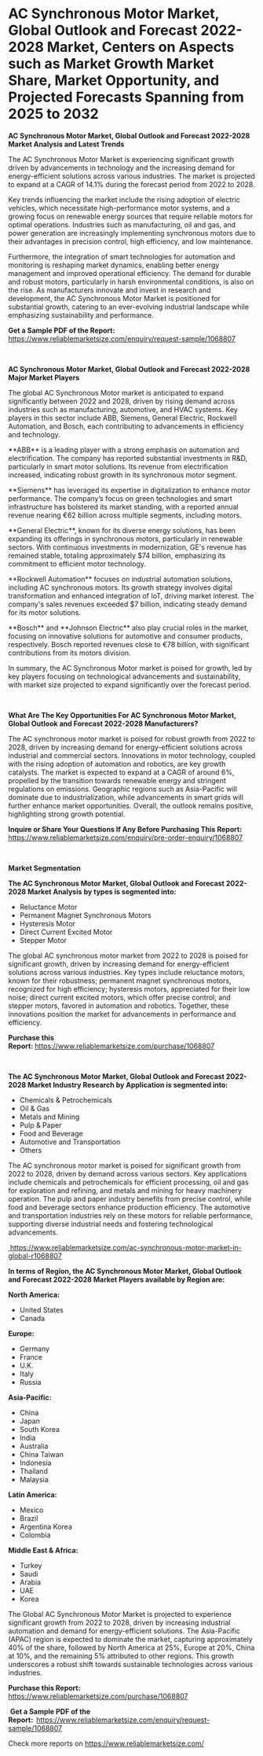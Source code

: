 <p><h1>AC Synchronous Motor Market, Global Outlook and Forecast 2022-2028 Market, Centers on Aspects such as Market Growth Market Share, Market Opportunity, and Projected Forecasts Spanning from 2025 to 2032</h1></p><p><strong>AC Synchronous Motor Market, Global Outlook and Forecast 2022-2028 Market Analysis and Latest Trends</strong></p>
<p><p>The AC Synchronous Motor Market is experiencing significant growth driven by advancements in technology and the increasing demand for energy-efficient solutions across various industries. The market is projected to expand at a CAGR of 14.1% during the forecast period from 2022 to 2028. </p><p>Key trends influencing the market include the rising adoption of electric vehicles, which necessitate high-performance motor systems, and a growing focus on renewable energy sources that require reliable motors for optimal operations. Industries such as manufacturing, oil and gas, and power generation are increasingly implementing synchronous motors due to their advantages in precision control, high efficiency, and low maintenance. </p><p>Furthermore, the integration of smart technologies for automation and monitoring is reshaping market dynamics, enabling better energy management and improved operational efficiency. The demand for durable and robust motors, particularly in harsh environmental conditions, is also on the rise. As manufacturers innovate and invest in research and development, the AC Synchronous Motor Market is positioned for substantial growth, catering to an ever-evolving industrial landscape while emphasizing sustainability and performance.</p></p>
<p><strong>Get a Sample PDF of the Report:&nbsp;</strong> <a href="https://www.reliablemarketsize.com/enquiry/request-sample/1068807?utm_campaign=3572&utm_medium=2&utm_source=Github&utm_content=ia&utm_term=21032025&utm_id=ac-synchronous-motor-market-global-outlook-and-forecast-2022-2028">https://www.reliablemarketsize.com/enquiry/request-sample/1068807</a></p>
<p>&nbsp;</p>
<p><strong>AC Synchronous Motor Market, Global Outlook and Forecast 2022-2028 Major Market Players</strong></p>
<p><p>The global AC Synchronous Motor market is anticipated to expand significantly between 2022 and 2028, driven by rising demand across industries such as manufacturing, automotive, and HVAC systems. Key players in this sector include ABB, Siemens, General Electric, Rockwell Automation, and Bosch, each contributing to advancements in efficiency and technology.</p><p>**ABB** is a leading player with a strong emphasis on automation and electrification. The company has reported substantial investments in R&D, particularly in smart motor solutions. Its revenue from electrification increased, indicating robust growth in its synchronous motor segment.</p><p>**Siemens** has leveraged its expertise in digitalization to enhance motor performance. The company’s focus on green technologies and smart infrastructure has bolstered its market standing, with a reported annual revenue nearing €62 billion across multiple segments, including motors.</p><p>**General Electric**, known for its diverse energy solutions, has been expanding its offerings in synchronous motors, particularly in renewable sectors. With continuous investments in modernization, GE's revenue has remained stable, totaling approximately $74 billion, emphasizing its commitment to efficient motor technology.</p><p>**Rockwell Automation** focuses on industrial automation solutions, including AC synchronous motors. Its growth strategy involves digital transformation and enhanced integration of IoT, driving market interest. The company's sales revenues exceeded $7 billion, indicating steady demand for its motor solutions.</p><p>**Bosch** and **Johnson Electric** also play crucial roles in the market, focusing on innovative solutions for automotive and consumer products, respectively. Bosch reported revenues close to €78 billion, with significant contributions from its motors division.</p><p>In summary, the AC Synchronous Motor market is poised for growth, led by key players focusing on technological advancements and sustainability, with market size projected to expand significantly over the forecast period.</p></p>
<p>&nbsp;</p>
<p><strong>What Are The Key Opportunities For AC Synchronous Motor Market, Global Outlook and Forecast 2022-2028 Manufacturers?</strong></p>
<p><p>The AC synchronous motor market is poised for robust growth from 2022 to 2028, driven by increasing demand for energy-efficient solutions across industrial and commercial sectors. Innovations in motor technology, coupled with the rising adoption of automation and robotics, are key growth catalysts. The market is expected to expand at a CAGR of around 6%, propelled by the transition towards renewable energy and stringent regulations on emissions. Geographic regions such as Asia-Pacific will dominate due to industrialization, while advancements in smart grids will further enhance market opportunities. Overall, the outlook remains positive, highlighting strong growth potential.</p></p>
<p><strong>Inquire or Share Your Questions If Any Before Purchasing This Report:</strong> <a href="https://www.reliablemarketsize.com/enquiry/pre-order-enquiry/1068807?utm_campaign=3572&utm_medium=2&utm_source=Github&utm_content=ia&utm_term=21032025&utm_id=ac-synchronous-motor-market-global-outlook-and-forecast-2022-2028">https://www.reliablemarketsize.com/enquiry/pre-order-enquiry/1068807</a></p>
<p>&nbsp;</p>
<p><strong>Market Segmentation</strong></p>
<p><strong>The AC Synchronous Motor Market, Global Outlook and Forecast 2022-2028 Market Analysis by types is segmented into:</strong></p>
<p><ul><li>Reluctance Motor</li><li>Permanent Magnet Synchronous Motors</li><li>Hysteresis Motor</li><li>Direct Current Excited Motor</li><li>Stepper Motor</li></ul></p>
<p><p>The global AC synchronous motor market from 2022 to 2028 is poised for significant growth, driven by increasing demand for energy-efficient solutions across various industries. Key types include reluctance motors, known for their robustness; permanent magnet synchronous motors, recognized for high efficiency; hysteresis motors, appreciated for their low noise; direct current excited motors, which offer precise control; and stepper motors, favored in automation and robotics. Together, these innovations position the market for advancements in performance and efficiency.</p></p>
<p><strong>Purchase this Report:&nbsp;</strong><a href="https://www.reliablemarketsize.com/purchase/1068807?utm_campaign=3572&utm_medium=2&utm_source=Github&utm_content=ia&utm_term=21032025&utm_id=ac-synchronous-motor-market-global-outlook-and-forecast-2022-2028">https://www.reliablemarketsize.com/purchase/1068807</a></p>
<p>&nbsp;</p>
<p><strong>The AC Synchronous Motor Market, Global Outlook and Forecast 2022-2028 Market Industry Research by Application is segmented into:</strong></p>
<p><ul><li>Chemicals & Petrochemicals</li><li>Oil & Gas</li><li>Metals and Mining</li><li>Pulp & Paper</li><li>Food and Beverage</li><li>Automotive and Transportation</li><li>Others</li></ul></p>
<p><p>The AC synchronous motor market is poised for significant growth from 2022 to 2028, driven by demand across various sectors. Key applications include chemicals and petrochemicals for efficient processing, oil and gas for exploration and refining, and metals and mining for heavy machinery operation. The pulp and paper industry benefits from precise control, while food and beverage sectors enhance production efficiency. The automotive and transportation industries rely on these motors for reliable performance, supporting diverse industrial needs and fostering technological advancements.</p></p>
<p><a href="https://www.reliablemarketsize.com/ac-synchronous-motor-market-in-global-r1068807?utm_campaign=3572&utm_medium=2&utm_source=Github&utm_content=ia&utm_term=21032025&utm_id=ac-synchronous-motor-market-global-outlook-and-forecast-2022-2028">&nbsp;https://www.reliablemarketsize.com/ac-synchronous-motor-market-in-global-r1068807</a></p>
<p><strong>In terms of Region, the AC Synchronous Motor Market, Global Outlook and Forecast 2022-2028 Market Players available by Region are:</strong></p>
<p>
    <p> <strong> North America: </strong>
        <ul>
            <li>United States</li>
            <li>Canada</li>
        </ul>
        </p> 
    <p> <strong> Europe: </strong>
        <ul>
            <li>Germany</li>
            <li>France</li>
            <li>U.K.</li>
            <li>Italy</li>
            <li>Russia</li>
        </ul>
        </p> 
    <p> <strong> Asia-Pacific: </strong>
        <ul>
            <li>China</li>
            <li>Japan</li>
            <li>South Korea</li>
            <li>India</li>
            <li>Australia</li>
            <li>China Taiwan</li>
            <li>Indonesia</li>
            <li>Thailand</li>
            <li>Malaysia</li>
        </ul>
        </p> 
    <p> <strong> Latin America: </strong>
        <ul>
            <li>Mexico</li>
            <li>Brazil</li>
            <li>Argentina Korea</li>
            <li>Colombia</li>
        </ul>
        </p> 
    <p> <strong> Middle East & Africa: </strong>
        <ul>
            <li>Turkey</li>
            <li>Saudi</li>
            <li>Arabia</li>
            <li>UAE</li>
            <li>Korea</li>
        </ul>
    </p>
    </p>
<p><p>The Global AC Synchronous Motor Market is projected to experience significant growth from 2022 to 2028, driven by increasing industrial automation and demand for energy-efficient solutions. The Asia-Pacific (APAC) region is expected to dominate the market, capturing approximately 40% of the share, followed by North America at 25%, Europe at 20%, China at 10%, and the remaining 5% attributed to other regions. This growth underscores a robust shift towards sustainable technologies across various industries.</p></p>
<p><strong>Purchase this Report: </strong><a href="https://www.reliablemarketsize.com/purchase/1068807?utm_campaign=3572&utm_medium=2&utm_source=Github&utm_content=ia&utm_term=21032025&utm_id=ac-synchronous-motor-market-global-outlook-and-forecast-2022-2028">https://www.reliablemarketsize.com/purchase/1068807</a></p>
<p>&nbsp;<strong>Get a Sample PDF of the Report:&nbsp;&nbsp;</strong><a href="https://www.reliablemarketsize.com/enquiry/request-sample/1068807?utm_campaign=3572&utm_medium=2&utm_source=Github&utm_content=ia&utm_term=21032025&utm_id=ac-synchronous-motor-market-global-outlook-and-forecast-2022-2028">https://www.reliablemarketsize.com/enquiry/request-sample/1068807</a></p>
<p><strong></strong></p>
<p>Check more reports on <a href="https://www.reliablemarketsize.com/?utm_campaign=3572&utm_medium=2&utm_source=Github&utm_content=ia&utm_term=21032025&utm_id=ac-synchronous-motor-market-global-outlook-and-forecast-2022-2028">https://www.reliablemarketsize.com/</a></p>